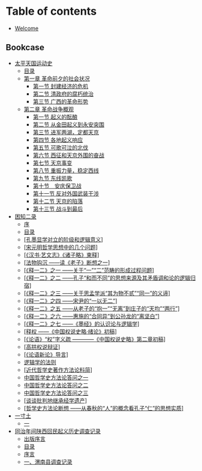 # Table of contents

* [Welcome](README.md)

## Bookcase

* [太平天国运动史](bookcase/tai-ping-tian-guo-yun-dong-shi.md)
  * [目录](bookcase/tai-ping-tian-guo-yun-dong-shi/mu-lu.md)
  * [第一章 革命前夕的社会状况](bookcase/tai-ping-tian-guo-yun-dong-shi/di-yi-zhang-ge-ming-qian-xi-de-she-hui-zhuang-kuang/README.md)
    * [第一节 封建经济的危机](bookcase/tai-ping-tian-guo-yun-dong-shi/chapter-1/section-1.md)
    * [第二节 清政府的腐朽统治](bookcase/tai-ping-tian-guo-yun-dong-shi/chapter-1/section-2.md)
    * [第三节 广西的革命形势](bookcase/tai-ping-tian-guo-yun-dong-shi/chapter-1/section-3.md)
  * [第二章 革命战争概观](bookcase/tai-ping-tian-guo-yun-dong-shi/di-er-zhang-ge-ming-zhan-zheng-gai-guan/README.md)
    * [第一节 起义的酝酿](bookcase/tai-ping-tian-guo-yun-dong-shi/chapter-2/section-1.md)
    * [第二节 从金田起义到永安突围](bookcase/tai-ping-tian-guo-yun-dong-shi/chapter-2/section-2.md)
    * [第三节 进军两湖，定都天京](bookcase/tai-ping-tian-guo-yun-dong-shi/chapter-2/section-3.md)
    * [第四节 各地起义响应](bookcase/tai-ping-tian-guo-yun-dong-shi/chapter-2/section-4.md)
    * [第五节 可歌可泣的北伐](bookcase/tai-ping-tian-guo-yun-dong-shi/chapter-2/section-5.md)
    * [第六节 西征和天京外围的奋战](bookcase/tai-ping-tian-guo-yun-dong-shi/chapter-2/section-6.md)
    * [第七节 天京事变](bookcase/tai-ping-tian-guo-yun-dong-shi/di-er-zhang-ge-ming-zhan-zheng-gai-guan/di-qi-jie-tian-jing-shi-bian.md)
    * [第八节 重振力量，稳定西线](bookcase/tai-ping-tian-guo-yun-dong-shi/chapter-2/section-8.md)
    * [第九节 东线凯歌](bookcase/tai-ping-tian-guo-yun-dong-shi/chapter-2/section-9.md)
    * [第十节　安庆保卫战](bookcase/tai-ping-tian-guo-yun-dong-shi/chapter-2/section-10.md)
    * [第十一节 反对外国武装干涉](bookcase/tai-ping-tian-guo-yun-dong-shi/chapter-2/section-11.md)
    * [第十二节 天京的陷落](bookcase/tai-ping-tian-guo-yun-dong-shi/chapter-2/section-12.md)
    * [第十三节 战斗到最后](bookcase/tai-ping-tian-guo-yun-dong-shi/chapter-2/section-13.md)
* [困知二录](bookcase/kun-zhi-er-lu.md)
  * [序](bookcase/kun-zhi-er-lu/xu.md)
  * [目录](bookcase/kun-zhi-er-lu/mu-lu.md)
  * [\[孔墨显学对立的阶级和逻辑意义\]](bookcase/kun-zhi-er-lu/kong-mo-xian-xue-dui-li-de-jie-ji-he-luo-ji-yi-yi.md)
  * [\[宋元明哲学思想中的几个问题\]](bookcase/kun-zhi-er-lu/song-yuan-ming-zhe-xue-si-xiang-zhong-de-ji-ge-wen-ti.md)
  * [\[《汉书·艺文志》《诸子略》柬释\]](bookcase/kun-zhi-er-lu/han-shu-yi-wen-zhi-zhu-zi-le-jian-shi.md)
  * [\[法物钩沉 ——读《老子》断想之一\]](bookcase/kun-zhi-er-lu/fa-wu-gou-chen-du-lao-zi-duan-xiang-zhi-yi.md)
  * [\[《释一二》之一 ——关于“一”“二”范畴的形成过程问题\]](bookcase/kun-zhi-er-lu/shi-yi-er-zhi-yi-guan-yu-yi-er-fan-chou-de-xing-cheng-guo-cheng-wen-ti.md)
  * [\[《释一二》之二 ——孔子“和而不同”的思想来源及其矛盾调和论的逻辑归宿\]](bookcase/kun-zhi-er-lu/shi-yi-er-zhi-er-kong-zi-he-er-bu-tong-de-si-xiang-lai-yuan-ji-qi-mao-dun-tiao-he-lun-de-luo-ji-gui.md)
  * [\[《释一二》之三 ——关于思孟学派“其为物不贰”“同一”的义谛\]](bookcase/kun-zhi-er-lu/shi-yi-er-zhi-san-guan-yu-si-meng-xue-pai-qi-wei-wu-bu-er-tong-yi-de-yi-di.md)
  * [\[《释一二》之四 ——宋尹的“一以无二”\]](bookcase/kun-zhi-er-lu/shi-yi-er-zhi-si-song-yin-de-yi-yi-wu-er.md)
  * [\[《释一二》之五 ——从老子的“抱一”“无离”到庄子的“天均”“两行”\]](bookcase/kun-zhi-er-lu/shi-yi-er-zhi-wu-cong-lao-zi-de-bao-yi-wu-li-dao-zhuang-zi-de-tian-jun-liang-hang.md)
  * [\[《释一二》之六 ——惠施的“合同异”到公孙龙的“离坚白”\]](bookcase/kun-zhi-er-lu/shi-yi-er-zhi-liu-hui-shi-de-he-tong-yi-dao-gong-sun-long-de-li-jian-bai.md)
  * [\[《释一二》之七 ——《墨经》的认识论与逻辑学\]](bookcase/kun-zhi-er-lu/shi-yi-er-zhi-qi-mo-jing-de-ren-shi-lun-yu-luo-ji-xue.md)
  * [\[释权 ——《中国权说史略·绪论》初稿\]](bookcase/kun-zhi-er-lu/shi-quan-zhong-guo-quan-shuo-shi-le-xu-lun-chu-gao.md)
  * [\[《论语》“权”字义疏 ————《中国权说史略》第二章初稿\]](bookcase/kun-zhi-er-lu/lun-yu-quan-zi-yi-shu-zhong-guo-quan-shuo-shi-le-di-er-zhang-chu-gao.md)
  * [\[高拱权说辩证\]](bookcase/kun-zhi-er-lu/gao-gong-quan-shuo-bian-zheng.md)
  * [\[《论语新论》导言\]](bookcase/kun-zhi-er-lu/lun-yu-xin-lun-dao-yan.md)
  * [逻辑学的法则](bookcase/kun-zhi-er-lu/luo-ji-xue-de-fa-ze.md)
  * [\[近代哲学史著作方法论料简\]](bookcase/kun-zhi-er-lu/jin-dai-zhe-xue-shi-zhu-zuo-fang-fa-lun-liao-jian.md)
  * [中国哲学史方法论答问之一](bookcase/kun-zhi-er-lu/zhong-guo-zhe-xue-shi-fang-fa-lun-da-wen-zhi-yi.md)
  * [中国哲学史方法论答问之二](bookcase/kun-zhi-er-lu/zhong-guo-zhe-xue-shi-fang-fa-lun-da-wen-zhi-er.md)
  * [中国哲学史方法论答问之三](bookcase/kun-zhi-er-lu/zhong-guo-zhe-xue-shi-fang-fa-lun-da-wen-zhi-san.md)
  * [\[谈谈批判地继承经学遗产\]](bookcase/kun-zhi-er-lu/tan-tan-pi-pan-di-ji-cheng-jing-xue-yi-chan.md)
  * [\[哲学史方法论断想 ——从春秋的“人”的概念看孔子“仁”的思想实质\]](bookcase/kun-zhi-er-lu/zhe-xue-shi-fang-fa-lun-duan-xiang-cong-chun-qiu-de-ren-de-gai-nian-kan-kong-zi-ren-de-si-xiang-shi.md)
* [一寸土](bookcase/yi-cun-tu.md)
  * [一](bookcase/yi-cun-tu/chapter-1.md)
* [同治年间陕西回民起义历史调查记录](bookcase/tong-zhi-nian-jian-shan-xi-hui-min-qi-yi-li-shi-diao-cha-ji-lu.md)
  * [出版序言](bookcase/tong-zhi-nian-jian-shan-xi-hui-min-qi-yi-li-shi-diao-cha-ji-lu/chu-ban-xu-yan.md)
  * [目录](bookcase/tong-zhi-nian-jian-shan-xi-hui-min-qi-yi-li-shi-diao-cha-ji-lu/mulu.md)
  * [序言](bookcase/tong-zhi-nian-jian-shan-xi-hui-min-qi-yi-li-shi-diao-cha-ji-lu/xu-yan.md)
  * [一、渭南县调查记录](bookcase/tong-zhi-nian-jian-shan-xi-hui-min-qi-yi-li-shi-diao-cha-ji-lu/chapter-1.md)
